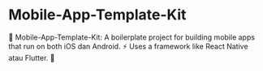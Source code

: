 # Mobile-App-Template-Kit
📱 Mobile-App-Template-Kit: A boilerplate project for building mobile apps that run on both iOS dan Android. ⚡ Uses a framework like React Native atau Flutter. 🚀
